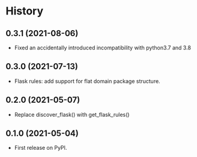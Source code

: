 # History

## 0.3.1 (2021-08-06)

* Fixed an accidentally introduced incompatibility with python3.7 and 3.8

## 0.3.0 (2021-07-13)

* Flask rules: add support for flat domain package structure.

## 0.2.0 (2021-05-07)

* Replace discover_flask() with get_flask_rules()

## 0.1.0 (2021-05-04)

* First release on PyPI.
